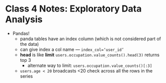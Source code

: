 # Class 4 Notes:  Exploratory Data Analysis

* Pandas!
  * panda tables have an index column (which is not considered part of the data)
  * can give index a col name — `index_col=‘user_id’`
  * **head** is like **limit** `users.occupation.value_counts().head(3)` returns top 3
    * alternate way to limit: `users.occupation.value_counts()[:3]`
  *  `users.age < 20` broadcasts <20 check across all the rows in the series
  